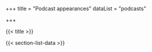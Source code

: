 +++
title = "Podcast appearances"
dataList = "podcasts"

+++

{{< title >}}

{{< section-list-data >}}
